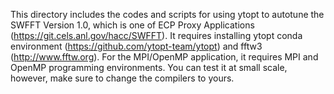 This directory includes the codes and scripts for using ytopt to autotune the SWFFT Version 1.0, which is one of ECP Proxy Applications 
(https://git.cels.anl.gov/hacc/SWFFT). It requires installing ytopt conda environment (https://github.com/ytopt-team/ytopt) 
and fftw3 (http://www.fftw.org). For the MPI/OpenMP application, it requires MPI and OpenMP programming environments. You can test it at small scale, 
however, make sure to change the compilers to yours.
